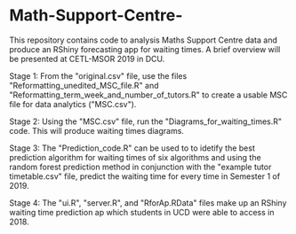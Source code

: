 # Math-Support-Centre-

This repository contains code to analysis Maths Support Centre data and produce an RShiny forecasting app for waiting times.
A brief overview will be presented at CETL-MSOR 2019 in DCU.

Stage 1: From the "original.csv" file, use the files "Reformatting_unedited_MSC_file.R" and "Reformatting_term_week_and_number_of_tutors.R" to create a usable MSC file for data analytics ("MSC.csv").

Stage 2: Using the "MSC.csv" file, run the "Diagrams_for_waiting_times.R" code. This will produce waiting times diagrams. 

Stage 3: The "Prediction_code.R" can be used to to idetify the best prediction algorithm for waiting times of six algorithms and using the random forest prediction method in conjunction with the "example tutor timetable.csv" file, predict the waiting time for every time in Semester 1 of 2019.

Stage 4: The "ui.R", "server.R", and "RforAp.RData" files make up an RShiny waiting time prediction ap which students in UCD were able to access in 2018.
